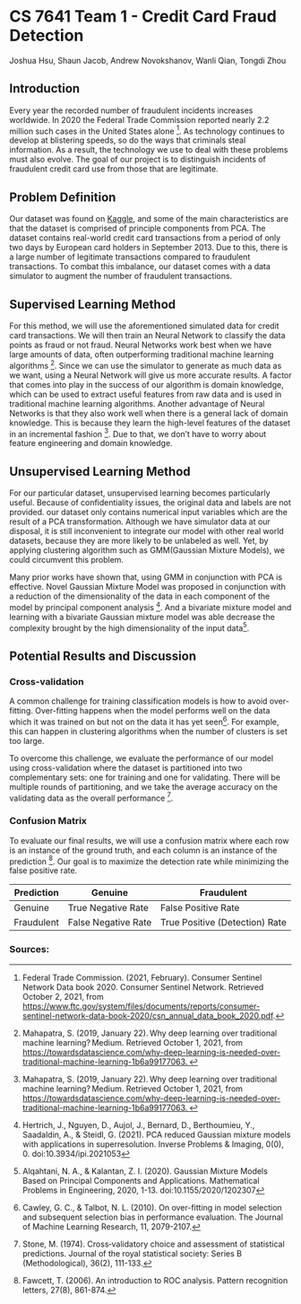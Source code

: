 # CS 7641 Team 1 - Credit Card Fraud Detection
Joshua Hsu, Shaun Jacob, Andrew Novokshanov, Wanli Qian, Tongdi Zhou

## Introduction 

Every year the recorded number of fraudulent incidents increases worldwide. In 2020 the Federal Trade Commission reported nearly 2.2 million such cases in the United States alone [^fn1]. As technology continues to develop at blistering speeds, so do the ways that criminals steal information. As a result, the technology we use to deal with these problems must also evolve. The goal of our project is to distinguish incidents of fraudulent credit card use from those that are legitimate.



## Problem Definition

Our dataset was found on [Kaggle](https://www.kaggle.com/mlg-ulb/creditcardfraud), and some of the main characteristics are that the dataset is comprised of principle components from PCA. The dataset contains real-world credit card transactions from a period of only two days by European card holders in September 2013. Due to this, there is a large number of legitimate transactions compared to fraudulent transactions. To combat this imbalance, our dataset comes with a data simulator to augment the number of fraudulent transactions.



## Supervised Learning Method

For this method, we will use the aforementioned simulated data for credit card transactions. We will then train an Neural Network to classify the data points as fraud or not fraud. Neural Networks work best when we have large amounts of data, often outperforming traditional machine learning algorithms [^fn2]. Since we can use the simulator to generate as much data as we want, using a Neural Network will give us more accurate results. A factor that comes into play in the success of our algorithm is domain knowledge, which can be used to extract useful features from raw data and is used in traditional machine learning algorithms. Another advantage of Neural Networks is that they also work well when there is a general lack of domain knowledge. This is because they learn the high-level features of the dataset in an incremental fashion [^fn2]. Due to that, we don’t have to worry about feature engineering and domain knowledge.  



## Unsupervised Learning Method

For our particular dataset, unsupervised learning becomes particularly useful. Because of confidentiality issues, the original data and labels are not provided. our dataset only contains numerical input variables which are the result of a PCA transformation. Although we have simulator data at our disposal, it is still inconvenient to integrate our model with other real world datasets, because they are more likely to be unlabeled as well. Yet, by applying clustering algorithm such as GMM(Gaussian Mixture Models), we could circumvent this problem. 

Many prior works have shown that, using GMM in conjunction with PCA is effective. Novel Gaussian Mixture Model was proposed in conjunction with a reduction of the dimensionality of the data in each component of the model by principal component analysis [^fn3]. And a bivariate mixture model and learning with a bivariate Gaussian mixture model was able decrease the complexity brought by the high dimensionality of the input data[^fn4].



## Potential Results and Discussion 

### Cross-validation 

A common challenge for training classification models is how to avoid over-fitting. Over-fitting happens when the model performs well on the data which it was trained on but not on the data it has yet seen[^fn5]. For example, this can happen in clustering algorithms when the number of clusters is set too large.  

  

To overcome this challenge, we evaluate the performance of our model using cross-validation where the dataset is partitioned into two complementary sets: one for training and one for validating. There will be multiple rounds of partitioning, and we take the average accuracy on the validating data as the overall performance [^fn6].  

  

### Confusion Matrix 

To evaluate our final results, we will use a confusion matrix where each row is an instance of the ground truth, and each column is an instance of the prediction [^fn7]. Our goal is to maximize the detection rate while minimizing the false positive rate. 

  

| Prediction  | Genuine             | Fraudulent                     | 
|-------------|---------------------|--------------------------------| 
|  Genuine    | True Negative Rate  | False Positive Rate            | 
|  Fraudulent | False Negative Rate | True Positive (Detection) Rate | 






### Sources:

[^fn1]: Federal Trade Commission. (2021, February). Consumer Sentinel Network Data book 2020. Consumer Sentinel Network. Retrieved October 2, 2021, from https://www.ftc.gov/system/files/documents/reports/consumer-sentinel-network-data-book-2020/csn_annual_data_book_2020.pdf. 

[^fn2]: Mahapatra, S. (2019, January 22). Why deep learning over traditional machine learning? Medium. Retrieved October 1, 2021, from https://towardsdatascience.com/why-deep-learning-is-needed-over-traditional-machine-learning-1b6a99177063. 

[^fn3]: Hertrich, J., Nguyen, D., Aujol, J., Bernard, D., Berthoumieu, Y., Saadaldin, A., & Steidl, G. (2021). PCA reduced Gaussian mixture models with applications in superresolution. Inverse Problems & Imaging, 0(0), 0. doi:10.3934/ipi.2021053 

[^fn4]: Alqahtani, N. A., & Kalantan, Z. I. (2020). Gaussian Mixture Models Based on Principal Components and Applications. Mathematical Problems in Engineering, 2020, 1-13. doi:10.1155/2020/1202307

[^fn5]: Cawley, G. C., & Talbot, N. L. (2010). On over-fitting in model selection and subsequent selection bias in performance evaluation. The Journal of Machine Learning Research, 11, 2079-2107. 

[^fn6]: Stone, M. (1974). Cross‐validatory choice and assessment of statistical predictions. Journal of the royal statistical society: Series B (Methodological), 36(2), 111-133. 

[^fn7]: Fawcett, T. (2006). An introduction to ROC analysis. Pattern recognition letters, 27(8), 861-874.

